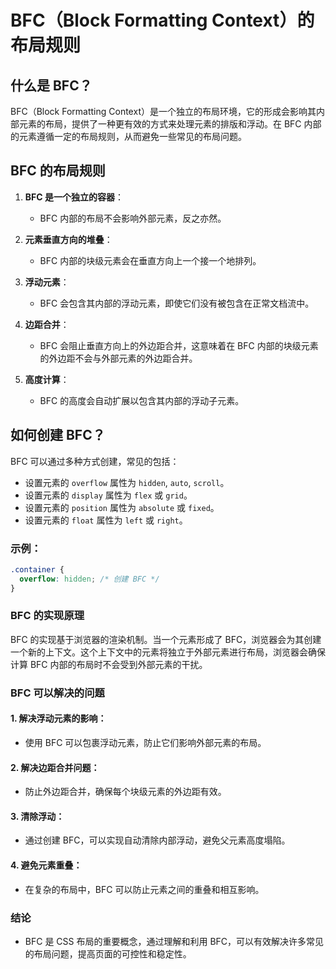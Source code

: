 # BFC（Block Formatting Context）的布局规则

## 什么是 BFC？

BFC（Block Formatting Context）是一个独立的布局环境，它的形成会影响其内部元素的布局，提供了一种更有效的方式来处理元素的排版和浮动。在 BFC 内部的元素遵循一定的布局规则，从而避免一些常见的布局问题。

## BFC 的布局规则

1. **BFC 是一个独立的容器**：

   - BFC 内部的布局不会影响外部元素，反之亦然。

2. **元素垂直方向的堆叠**：

   - BFC 内部的块级元素会在垂直方向上一个接一个地排列。

3. **浮动元素**：

   - BFC 会包含其内部的浮动元素，即使它们没有被包含在正常文档流中。

4. **边距合并**：

   - BFC 会阻止垂直方向上的外边距合并，这意味着在 BFC 内部的块级元素的外边距不会与外部元素的外边距合并。

5. **高度计算**：
   - BFC 的高度会自动扩展以包含其内部的浮动子元素。

## 如何创建 BFC？

BFC 可以通过多种方式创建，常见的包括：

- 设置元素的 `overflow` 属性为 `hidden`, `auto`, `scroll`。
- 设置元素的 `display` 属性为 `flex` 或 `grid`。
- 设置元素的 `position` 属性为 `absolute` 或 `fixed`。
- 设置元素的 `float` 属性为 `left` 或 `right`。

### 示例：

```css
.container {
  overflow: hidden; /* 创建 BFC */
}
```

### BFC 的实现原理

BFC 的实现基于浏览器的渲染机制。当一个元素形成了 BFC，浏览器会为其创建一个新的上下文。这个上下文中的元素将独立于外部元素进行布局，浏览器会确保计算 BFC 内部的布局时不会受到外部元素的干扰。

### BFC 可以解决的问题

#### 1. 解决浮动元素的影响：

- 使用 BFC 可以包裹浮动元素，防止它们影响外部元素的布局。

#### 2. 解决边距合并问题：

- 防止外边距合并，确保每个块级元素的外边距有效。

#### 3. 清除浮动：

- 通过创建 BFC，可以实现自动清除内部浮动，避免父元素高度塌陷。

#### 4. 避免元素重叠：

- 在复杂的布局中，BFC 可以防止元素之间的重叠和相互影响。

### 结论

- BFC 是 CSS 布局的重要概念，通过理解和利用 BFC，可以有效解决许多常见的布局问题，提高页面的可控性和稳定性。
